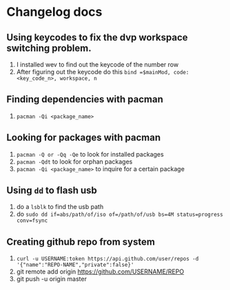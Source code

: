 # Changelog docs

## Using keycodes to fix the dvp workspace switching problem.
1. I installed wev to find out the keycode of the number row
2. After figuring out the keycode do this `bind =$mainMod, code:<key_code_n>, workspace, n` 

## Finding dependencies with pacman 
1. `pacman -Qi <package_name>`

## Looking for packages with pacman
1. `pacman -Q or -Qq -Qe` to look for installed packages
2. `pacman -Qdt` to look for orphan packages
3. `pacman -Qi <package_name>` to inquire for a certain package

## Using `dd` to flash usb
1. do a `lsblk` to find the usb path
2. do `sudo dd if=abs/path/of/iso of=/path/of/usb bs=4M status=progress conv=fsync`

## Creating github repo from system
1. `curl -u USERNAME:token https://api.github.com/user/repos -d '{"name":"REPO-NAME","private":false}'`
2. git remote add origin https://github.com/USERNAME/REPO
3. git push -u origin master
